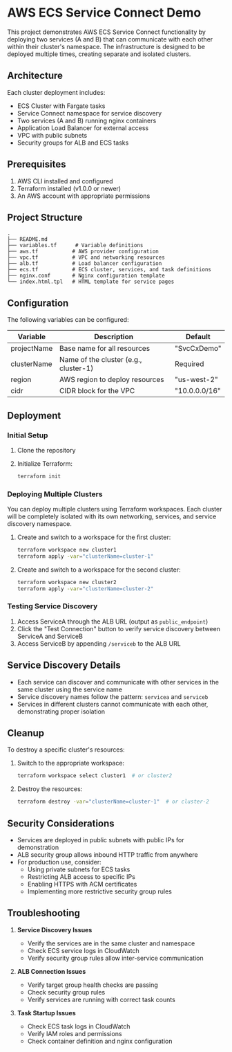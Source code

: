# AWS ECS Service Connect Demo

This project demonstrates AWS ECS Service Connect functionality by deploying two services (A and B) that can communicate with each other within their cluster's namespace. The infrastructure is designed to be deployed multiple times, creating separate and isolated clusters.

## Architecture

Each cluster deployment includes:

- ECS Cluster with Fargate tasks
- Service Connect namespace for service discovery
- Two services (A and B) running nginx containers
- Application Load Balancer for external access
- VPC with public subnets
- Security groups for ALB and ECS tasks

## Prerequisites

1. AWS CLI installed and configured
2. Terraform installed (v1.0.0 or newer)
3. An AWS account with appropriate permissions

## Project Structure

```text
.
├── README.md
├── variables.tf      # Variable definitions
├── aws.tf           # AWS provider configuration
├── vpc.tf           # VPC and networking resources
├── alb.tf           # Load balancer configuration
├── ecs.tf           # ECS cluster, services, and task definitions
├── nginx.conf       # Nginx configuration template
└── index.html.tpl   # HTML template for service pages
```

## Configuration

The following variables can be configured:

| Variable      | Description                                    | Default         |
|--------------|------------------------------------------------|----------------|
| projectName  | Base name for all resources                    | "SvcCxDemo"    |
| clusterName  | Name of the cluster (e.g., cluster-1)         | Required       |
| region       | AWS region to deploy resources                 | "us-west-2"    |
| cidr         | CIDR block for the VPC                        | "10.0.0.0/16"  |

## Deployment

### Initial Setup

1. Clone the repository
2. Initialize Terraform:

   ```bash
   terraform init
   ```

### Deploying Multiple Clusters

You can deploy multiple clusters using Terraform workspaces. Each cluster will be completely isolated with its own networking, services, and service discovery namespace.

1. Create and switch to a workspace for the first cluster:

   ```bash
   terraform workspace new cluster1
   terraform apply -var="clusterName=cluster-1"
   ```

2. Create and switch to a workspace for the second cluster:

   ```bash
   terraform workspace new cluster2
   terraform apply -var="clusterName=cluster-2"
   ```

### Testing Service Discovery

1. Access ServiceA through the ALB URL (output as `public_endpoint`)
2. Click the "Test Connection" button to verify service discovery between ServiceA and ServiceB
3. Access ServiceB by appending `/serviceb` to the ALB URL

## Service Discovery Details

- Each service can discover and communicate with other services in the same cluster using the service name
- Service discovery names follow the pattern: `servicea` and `serviceb`
- Services in different clusters cannot communicate with each other, demonstrating proper isolation

## Cleanup

To destroy a specific cluster's resources:

1. Switch to the appropriate workspace:

   ```bash
   terraform workspace select cluster1  # or cluster2
   ```

2. Destroy the resources:

   ```bash
   terraform destroy -var="clusterName=cluster-1"  # or cluster-2
   ```

## Security Considerations

- Services are deployed in public subnets with public IPs for demonstration
- ALB security group allows inbound HTTP traffic from anywhere
- For production use, consider:
  - Using private subnets for ECS tasks
  - Restricting ALB access to specific IPs
  - Enabling HTTPS with ACM certificates
  - Implementing more restrictive security group rules

## Troubleshooting

1. **Service Discovery Issues**
   - Verify the services are in the same cluster and namespace
   - Check ECS service logs in CloudWatch
   - Verify security group rules allow inter-service communication

2. **ALB Connection Issues**
   - Verify target group health checks are passing
   - Check security group rules
   - Verify services are running with correct task counts

3. **Task Startup Issues**
   - Check ECS task logs in CloudWatch
   - Verify IAM roles and permissions
   - Check container definition and nginx configuration
